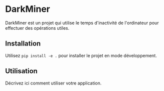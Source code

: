 # DarkMiner

DarkMiner est un projet qui utilise le temps d'inactivité de l'ordinateur pour effectuer des opérations utiles. 

## Installation

Utilisez `pip install -e .` pour installer le projet en mode développement.

## Utilisation

Décrivez ici comment utiliser votre application.
